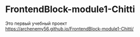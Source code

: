 # FrontendBlock-module1-Chitti
Это первый учебный проект https://archenemy56.github.io/FrontendBlock-module1-Chitti/
